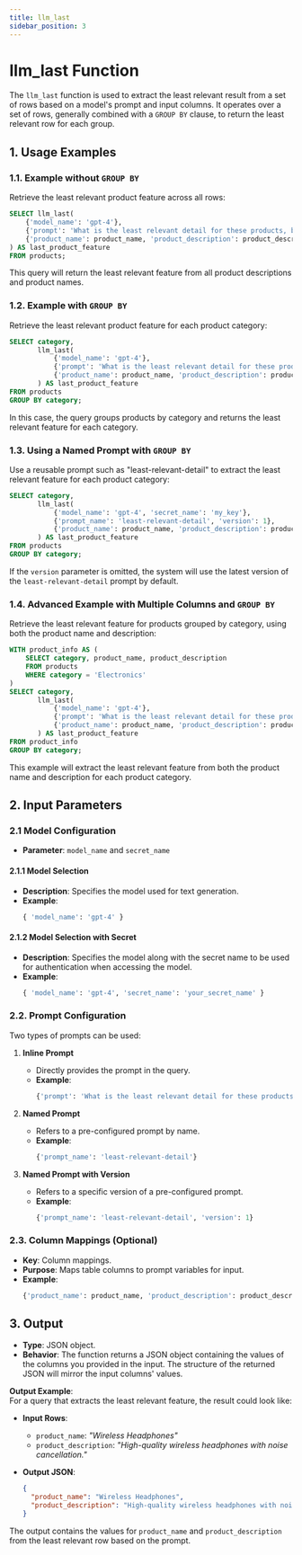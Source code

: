 ```yaml
---
title: llm_last
sidebar_position: 3
---
```


# llm_last Function

The `llm_last` function is used to extract the least relevant result from a set of rows based on a model's prompt and input columns. It operates over a set of rows, generally combined with a `GROUP BY` clause, to return the least relevant row for each group.

## 1. **Usage Examples**

### 1.1. **Example without `GROUP BY`**

Retrieve the least relevant product feature across all rows:

```sql
SELECT llm_last(
    {'model_name': 'gpt-4'},
    {'prompt': 'What is the least relevant detail for these products, based on their names and descriptions?'},
    {'product_name': product_name, 'product_description': product_description}
) AS last_product_feature
FROM products;
```

This query will return the least relevant feature from all product descriptions and product names.

### 1.2. **Example with `GROUP BY`**

Retrieve the least relevant product feature for each product category:

```sql
SELECT category,
       llm_last(
           {'model_name': 'gpt-4'},
           {'prompt': 'What is the least relevant detail for these products, based on their names and descriptions?'},
           {'product_name': product_name, 'product_description': product_description}
       ) AS last_product_feature
FROM products
GROUP BY category;
```

In this case, the query groups products by category and returns the least relevant feature for each category.

### 1.3. **Using a Named Prompt with `GROUP BY`**

Use a reusable prompt such as "least-relevant-detail" to extract the least relevant feature for each product category:

```sql
SELECT category,
       llm_last(
           {'model_name': 'gpt-4', 'secret_name': 'my_key'},
           {'prompt_name': 'least-relevant-detail', 'version': 1},
           {'product_name': product_name, 'product_description': product_description}
       ) AS last_product_feature
FROM products
GROUP BY category;
```

If the `version` parameter is omitted, the system will use the latest version of the `least-relevant-detail` prompt by default.

### 1.4. **Advanced Example with Multiple Columns and `GROUP BY`**

Retrieve the least relevant feature for products grouped by category, using both the product name and description:

```sql
WITH product_info AS (
    SELECT category, product_name, product_description
    FROM products
    WHERE category = 'Electronics'
)
SELECT category,
       llm_last(
           {'model_name': 'gpt-4'},
           {'prompt': 'What is the least relevant detail for these products, based on their names and descriptions?'},
           {'product_name': product_name, 'product_description': product_description}
       ) AS last_product_feature
FROM product_info
GROUP BY category;
```

This example will extract the least relevant feature from both the product name and description for each product category.

## 2. **Input Parameters**

### 2.1 **Model Configuration**

- **Parameter**: `model_name` and `secret_name`

#### 2.1.1 Model Selection

- **Description**: Specifies the model used for text generation.
- **Example**:
  ```sql
  { 'model_name': 'gpt-4' }
  ```

#### 2.1.2 Model Selection with Secret

- **Description**: Specifies the model along with the secret name to be used for authentication when accessing the model.
- **Example**:
  ```sql
  { 'model_name': 'gpt-4', 'secret_name': 'your_secret_name' }
  ```

### 2.2. **Prompt Configuration**

Two types of prompts can be used:

1. **Inline Prompt**

   - Directly provides the prompt in the query.
   - **Example**:
     ```sql
     {'prompt': 'What is the least relevant detail for these products, based on their names and descriptions?'}
     ```

2. **Named Prompt**

   - Refers to a pre-configured prompt by name.
   - **Example**:
     ```sql
     {'prompt_name': 'least-relevant-detail'}
     ```

3. **Named Prompt with Version**
   - Refers to a specific version of a pre-configured prompt.
   - **Example**:
     ```sql
     {'prompt_name': 'least-relevant-detail', 'version': 1}
     ```

### 2.3. **Column Mappings (Optional)**

- **Key**: Column mappings.
- **Purpose**: Maps table columns to prompt variables for input.
- **Example**:
  ```sql
  {'product_name': product_name, 'product_description': product_description}
  ```

## 3. **Output**

- **Type**: JSON object.
- **Behavior**: The function returns a JSON object containing the values of the columns you provided in the input. The structure of the returned JSON will mirror the input columns' values.

**Output Example**:  
For a query that extracts the least relevant feature, the result could look like:

- **Input Rows**:

  - `product_name`: _"Wireless Headphones"_
  - `product_description`: _"High-quality wireless headphones with noise cancellation."_

- **Output JSON**:
  ```json
  {
    "product_name": "Wireless Headphones",
    "product_description": "High-quality wireless headphones with noise cancellation."
  }
  ```

The output contains the values for `product_name` and `product_description` from the least relevant row based on the prompt.

